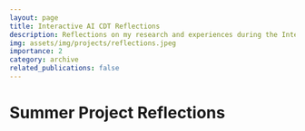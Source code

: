 ```yaml
---
layout: page
title: Interactive AI CDT Reflections
description: Reflections on my research and experiences during the Interactive AI CDT
img: assets/img/projects/reflections.jpeg
importance: 2
category: archive
related_publications: false
---
```


# Summer Project Reflections
